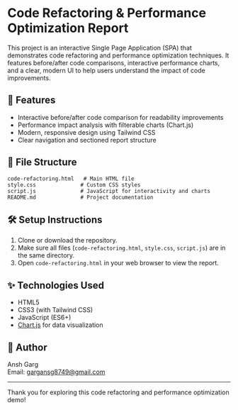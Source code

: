 # Code Refactoring & Performance Optimization Report

This project is an interactive Single Page Application (SPA) that demonstrates code refactoring and performance optimization techniques. It features before/after code comparisons, interactive performance charts, and a clear, modern UI to help users understand the impact of code improvements.

## 🚀 Features
- Interactive before/after code comparison for readability improvements
- Performance impact analysis with filterable charts (Chart.js)
- Modern, responsive design using Tailwind CSS
- Clear navigation and sectioned report structure

## 📁 File Structure
```
code-refactoring.html   # Main HTML file
style.css              # Custom CSS styles
script.js              # JavaScript for interactivity and charts
README.md              # Project documentation
```

## 🛠️ Setup Instructions
1. Clone or download the repository.
2. Make sure all files (`code-refactoring.html`, `style.css`, `script.js`) are in the same directory.
3. Open `code-refactoring.html` in your web browser to view the report.

## ✨ Technologies Used
- HTML5
- CSS3 (with Tailwind CSS)
- JavaScript (ES6+)
- [Chart.js](https://www.chartjs.org/) for data visualization

## 👤 Author
Ansh Garg  
Email: gargansg8749@gmail.com

---

Thank you for exploring this code refactoring and performance optimization demo! 
